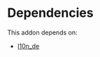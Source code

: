 # Dependencies

This addon depends on:

- [l10n_de](https://github.com/bringout/oca-ocb-l10n_europe/tree/533488a2c77c429451ec8092756fdb7dbc932946/odoo-bringout-oca-ocb-l10n_de)
